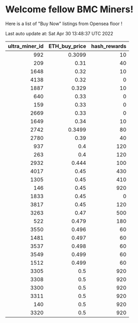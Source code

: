 # Welcome fellow BMC Miners!
Here is a list of "Buy Now" listings from Opensea floor !


Last auto update at: Sat Apr 30 13:48:37 UTC 2022


|   ultra_miner_id |   ETH_buy_price |   hash_rewards |
|-----------------:|----------------:|---------------:|
|              992 |          0.3099 |             10 |
|              209 |          0.31   |             40 |
|             1648 |          0.32   |             10 |
|             4138 |          0.32   |              0 |
|             1887 |          0.329  |             10 |
|              640 |          0.33   |              0 |
|              159 |          0.33   |              0 |
|             2669 |          0.33   |              0 |
|             1649 |          0.34   |             10 |
|             2742 |          0.3499 |             80 |
|             2780 |          0.39   |             40 |
|              937 |          0.4    |            120 |
|              263 |          0.4    |            120 |
|             2932 |          0.444  |            100 |
|             4017 |          0.45   |            430 |
|             1305 |          0.45   |            410 |
|              146 |          0.45   |            920 |
|             1833 |          0.45   |              0 |
|             3817 |          0.45   |            120 |
|             3263 |          0.47   |            500 |
|              522 |          0.479  |            180 |
|             3550 |          0.496  |             60 |
|             1481 |          0.497  |             60 |
|             3537 |          0.498  |             60 |
|             3549 |          0.499  |             60 |
|             1512 |          0.499  |             60 |
|             3305 |          0.5    |            920 |
|             3308 |          0.5    |            920 |
|             3300 |          0.5    |            920 |
|             3311 |          0.5    |            920 |
|              140 |          0.5    |            920 |
|             3320 |          0.5    |            920 |
